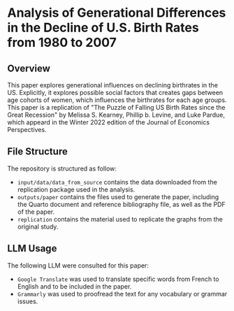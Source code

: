 # Analysis of Generational Differences in the Decline of U.S. Birth Rates from 1980 to 2007
## Overview
This paper explores generational influences on declining birthrates in the US. Explicitly, it explores possible social factors that creates gaps between age cohorts of women, which influences the birthrates for each age groups. This paper is a replication of "The Puzzle of Falling US Birth Rates since the Great Recession" by Melissa S. Kearney, Phillip b. Levine, and Luke Pardue, which appeard in the Winter 2022 edition of the Journal of Economics Perspectives.

## File Structure
The repository is structured as follow:
-   `input/data/data_from_source` contains the data downloaded from the replication package used in the analysis.
-   `outputs/paper` contains the files used to generate the paper, including the Quarto document and reference bibliography file, as well as the PDF of the paper.
- `replication` contains the material used to replicate the graphs from the original study.

## LLM Usage
The following LLM were consulted for this paper:
-   `Google Translate` was used to translate specific words from French to English and to be included in the paper.
-   `Grammarly` was used to proofread the text for any vocabulary or grammar issues. 
